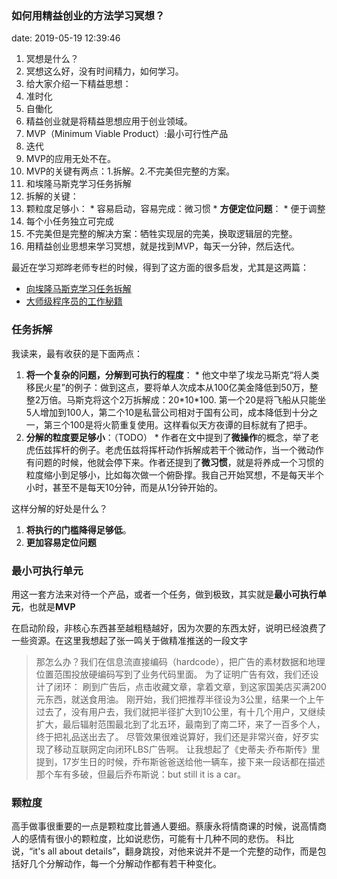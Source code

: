 
### 如何用精益创业的方法学习冥想？
date: 2019-05-19 12:39:46


1. 冥想是什么？
2. 冥想这么好，没有时间精力，如何学习。
3. 给大家介绍一下精益思想：
  1. 准时化
  2. 自働化
4. 精益创业就是将精益思想应用于创业领域。
  3. MVP（Minimum Viable Product）:最小可行性产品
  4. 迭代
5. MVP的应用无处不在。
6. MVP的关键有两点：1.拆解。2.不完美但完整的方案。
7. 和埃隆马斯克学习任务拆解
8. 拆解的关键：
  5. 颗粒度足够小：
    * 容易启动，容易完成：微习惯
    * **方便定位问题**：
    * 便于调整
  6. 每个小任务独立可完成
9. 不完美但是完整的解决方案：牺牲实现层的完美，换取逻辑层的完整。
10. 用精益创业思想来学习冥想，就是找到MVP，每天一分钟，然后迭代。



最近在学习郑晔老师专栏的时候，得到了这方面的很多启发，尤其是这两篇：
* [向埃隆马斯克学习任务拆解](https://time.geekbang.org/column/article/77913)
* [大师级程序员的工作秘籍](https://time.geekbang.org/column/article/78507)

### 任务拆解
我读来，最有收获的是下面两点：
  1. **将一个复杂的问题，分解到可执行的程度**：
    * 他文中举了埃龙马斯克“将人类移民火星”的例子：做到这点，要将单人次成本从100亿美金降低到50万，整整2万倍。马斯克将这个2万拆解成：20\*10\*100. 第一个20是将飞船从只能坐5人增加到100人，第二个10是私营公司相对于国有公司，成本降低到十分之一，第三个100是将火箭重复使用。这样看似天方夜谭的目标就有了把手。
  2. **分解的粒度要足够小**：（TODO）
    * 作者在文中提到了**微操作**的概念，举了老虎伍兹挥杆的例子。老虎伍兹将挥杆动作拆解成若干个微动作，当一个微动作有问题的时候，他就会停下来。作者还提到了**微习惯**，就是将养成一个习惯的粒度缩小到足够小，比如每次做一个俯卧撑。我自己开始冥想，不是每天半个小时，甚至不是每天10分钟，而是从1分钟开始的。

这样分解的好处是什么？
  1. **将执行的门槛降得足够低**。
  2. **更加容易定位问题**


### 最小可执行单元
用这一套方法来对待一个产品，或者一个任务，做到极致，其实就是**最小可执行单元**，也就是**MVP**

在启动阶段，非核心东西甚至越粗糙越好，因为次要的东西太好，说明已经浪费了一些资源。在这里我想起了张一鸣关于做精准推送的一段文字
> 那怎么办？我们在信息流直接编码（hardcode），把广告的素材数据和地理位置范围投放硬编码写到了业务代码里面。
为了证明广告有效，我们还设计了闭环：
刷到广告后，点击收藏文章，拿着文章，到这家国美店买满200元东西，就送食用油。
刚开始，我们把推荐半径设为3公里，结果一个上午过去了，没有用户去，我们就把半径扩大到10公里，有十几个用户，又继续扩大，最后辐射范围最北到了北五环，最南到了南二环，来了一百多个人，终于把礼品送出去了。
尽管效果很难说算好，我们还是非常兴奋，好歹实现了移动互联网定向闭环LBS广告啊。
让我想起了《史蒂夫·乔布斯传》里提到，17岁生日的时候，乔布斯爸爸送给他一辆车，接下来一段话都在描述那个车有多破，但最后乔布斯说：but still it is a car。


### 颗粒度
高手做事很重要的一点是颗粒度比普通人要细。蔡康永将情商课的时候，说高情商人的感情有很小的颗粒度，比如说悲伤，可能有十几种不同的悲伤。
科比说，“it's all about details”，翻身跳投，对他来说并不是一个完整的动作，而是包括好几个分解动作，每一个分解动作都有若干种变化。

